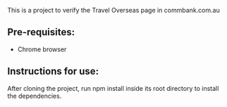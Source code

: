 This is a project to verify the Travel Overseas page in commbank.com.au

<h2> Pre-requisites: </h2>
<ul>
	<li>Chrome browser</li>
</ul>
<h2>Instructions for use:</h2> 
 After cloning the project, run npm install inside its root directory to install the dependencies.
